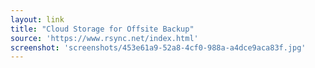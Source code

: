 ```yaml
---
layout: link
title: "Cloud Storage for Offsite Backup"
source: 'https://www.rsync.net/index.html'
screenshot: 'screenshots/453e61a9-52a8-4cf0-988a-a4dce9aca83f.jpg'
---
```


